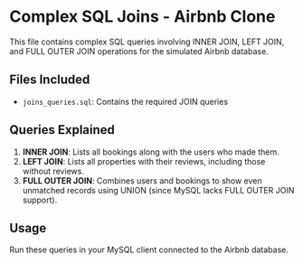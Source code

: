 # Complex SQL Joins - Airbnb Clone

This file contains complex SQL queries involving INNER JOIN, LEFT JOIN, and FULL OUTER JOIN operations for the simulated Airbnb database.

## Files Included
- `joins_queries.sql`: Contains the required JOIN queries

## Queries Explained
1. **INNER JOIN**: Lists all bookings along with the users who made them.
2. **LEFT JOIN**: Lists all properties with their reviews, including those without reviews.
3. **FULL OUTER JOIN**: Combines users and bookings to show even unmatched records using UNION (since MySQL lacks FULL OUTER JOIN support).

## Usage
Run these queries in your MySQL client connected to the Airbnb database.
